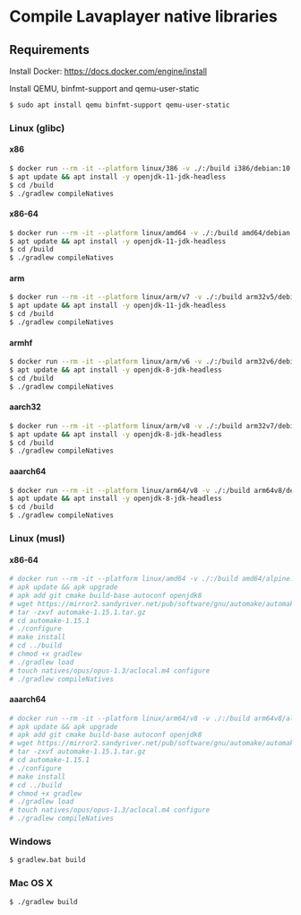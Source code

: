 # Compile Lavaplayer native libraries

## Requirements

Install Docker: https://docs.docker.com/engine/install

Install QEMU, binfmt-support and qemu-user-static

```bash
$ sudo apt install qemu binfmt-support qemu-user-static 
```

### Linux (glibc)

#### x86

```bash
$ docker run --rm -it --platform linux/386 -v ./:/build i386/debian:10 bash
$ apt update && apt install -y openjdk-11-jdk-headless
$ cd /build
$ ./gradlew compileNatives
```

#### x86-64

```bash
$ docker run --rm -it --platform linux/amd64 -v ./:/build amd64/debian:10 bash
$ apt update && apt install -y openjdk-11-jdk-headless
$ cd /build
$ ./gradlew compileNatives
```

#### arm

```bash
$ docker run --rm -it --platform linux/arm/v7 -v ./:/build arm32v5/debian:10 bash
$ apt update && apt install -y openjdk-11-jdk-headless
$ cd /build
$ ./gradlew compileNatives
```

#### armhf

```bash
$ docker run --rm -it --platform linux/arm/v6 -v ./:/build arm32v6/debian:10 bash
$ apt update && apt install -y openjdk-8-jdk-headless
$ cd /build
$ ./gradlew compileNatives
```

#### aarch32

```bash
$ docker run --rm -it --platform linux/arm/v8 -v ./:/build arm32v7/debian:10 bash
$ apt update && apt install -y openjdk-8-jdk-headless
$ cd /build
$ ./gradlew compileNatives
```

#### aaarch64

```bash
$ docker run --rm -it --platform linux/arm64/v8 -v ./:/build arm64v8/debian:10 bash
$ apt update && apt install -y openjdk-8-jdk-headless
$ cd /build
$ ./gradlew compileNatives
```

### Linux (musl)

#### x86-64

```sh
# docker run --rm -it --platform linux/amd64 -v ./:/build amd64/alpine:3.12 sh
# apk update && apk upgrade
# apk add git cmake build-base autoconf openjdk8
# wget https://mirror2.sandyriver.net/pub/software/gnu/automake/automake-1.15.1.tar.gz
# tar -zxvf automake-1.15.1.tar.gz
# cd automake-1.15.1
# ./configure
# make install
# cd ../build
# chmod +x gradlew
# ./gradlew load
# touch natives/opus/opus-1.3/aclocal.m4 configure
# ./gradlew compileNatives
```

#### aaarch64

```sh
# docker run --rm -it --platform linux/arm64/v8 -v ./:/build arm64v8/alpine:3.12 sh
# apk update && apk upgrade
# apk add git cmake build-base autoconf openjdk8
# wget https://mirror2.sandyriver.net/pub/software/gnu/automake/automake-1.15.1.tar.gz
# tar -zxvf automake-1.15.1.tar.gz
# cd automake-1.15.1
# ./configure
# make install
# cd ../build
# chmod +x gradlew
# ./gradlew load
# touch natives/opus/opus-1.3/aclocal.m4 configure
# ./gradlew compileNatives
```

### Windows

```bash
$ gradlew.bat build
```

### Mac OS X

```bash
$ ./gradlew build
```